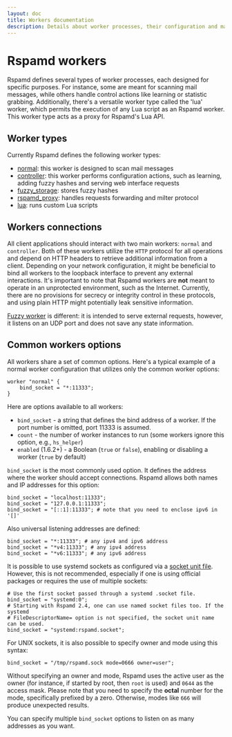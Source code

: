 ```yaml
---
layout: doc
title: Workers documentation
description: Details about worker processes, their configuration and management in Rspamd.
---
```

# Rspamd workers

Rspamd defines several types of worker processes, each designed for specific purposes. 
For instance, some are meant for scanning mail messages, while others handle control actions 
like learning or statistic grabbing. Additionally, there's a versatile worker type 
called the 'lua' worker, which permits the execution of any Lua script as an Rspamd worker. 
This worker type acts as a proxy for Rspamd's Lua API.

## Worker types

Currently Rspamd defines the following worker types:

- [normal](normal.html): this worker is designed to scan mail messages
- [controller](controller.html): this worker performs configuration actions, such as
learning, adding fuzzy hashes and serving web interface requests
- [fuzzy_storage](fuzzy_storage.html): stores fuzzy hashes
- [rspamd_proxy](rspamd_proxy.html): handles requests forwarding and milter protocol
- [lua](lua_worker.html): runs custom Lua scripts

## Workers connections

All client applications should interact with two main workers: `normal` and `controller`.
Both of these workers utilize the `HTTP` protocol for all operations and depend on HTTP headers
to retrieve additional information from a client. Depending on your network configuration, it might be
beneficial to bind all workers to the loopback interface to prevent any external interactions.
It's important to note that Rspamd workers are **not** meant to operate in an unprotected environment, such as
the Internet. Currently, there are no provisions for secrecy or integrity control in these protocols, and
using plain HTTP might potentially leak sensitive information.

[Fuzzy worker](fuzzy_storage.html) is different: it is intended to serve external requests, however, it
listens on an UDP port and does not save any state information.

## Common workers options

All workers share a set of common options. Here's a typical example of a normal worker configuration that utilizes only the common worker options:

~~~hcl
worker "normal" {
    bind_socket = "*:11333";
}
~~~

Here are options available to all workers:

- `bind_socket` - a string that defines the bind address of a worker. If the port number is omitted, port 11333 is assumed.
- `count` - the number of worker instances to run (some workers ignore this option, e.g., `hs_helper`)
- `enabled` (1.6.2+) - a Boolean (`true` or `false`), enabling or disabling a worker (`true` by default)

`bind_socket` is the most commonly used option. It defines the address where the worker should accept
connections. Rspamd allows both names and IP addresses for this option:

~~~hcl
bind_socket = "localhost:11333";
bind_socket = "127.0.0.1:11333";
bind_socket = "[::1]:11333"; # note that you need to enclose ipv6 in '[]'
~~~

Also universal listening addresses are defined:

~~~hcl
bind_socket = "*:11333"; # any ipv4 and ipv6 address
bind_socket = "*v4:11333"; # any ipv4 address
bind_socket = "*v6:11333"; # any ipv6 address
~~~

It is possible to use systemd sockets as configured via a [socket unit file](https://www.freedesktop.org/software/systemd/man/systemd.socket.html). 
However, this is not recommended, especially if one is using official packages or requires the use of multiple sockets:

~~~hcl
# Use the first socket passed through a systemd .socket file.
bind_socket = "systemd:0";
# Starting with Rspamd 2.4, one can use named socket files too. If the systemd
# FileDescriptorName= option is not specified, the socket unit name can be used.
bind_socket = "systemd:rspamd.socket";
~~~

For UNIX sockets, it is also possible to specify owner and mode using this syntax:

~~~hcl
bind_socket = "/tmp/rspamd.sock mode=0666 owner=user";
~~~

Without specifying an owner and mode, Rspamd uses the active user as the owner 
(for instance, if started by root, then `root` is used) and `0644` as the access mask. 
Please note that you need to specify the **octal** number for the mode, specifically prefixed by a zero. 
Otherwise, modes like `666` will produce unexpected results.

You can specify multiple `bind_socket` options to listen on as many addresses as you want.
